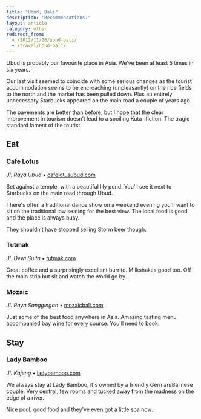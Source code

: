 ```yaml
---
title: "Ubud, Bali"
description: 'Recommendations.'
layout: article
category: other
redirect_from:
  - /2012/11/26/ubud-bali/
  - /travel/ubud-bali/
---
```


Ubud is probably our favourite place in Asia. We've been at least 5 times in six years.

Our last visit seemed to coincide with some serious changes as the tourist accommodation seems to be encroaching (unpleasantly) on the rice fields to the north and the market has been pulled down. Plus an entirely unnecessary Starbucks appeared on the main road a couple of years ago.

The pavements are better than before, but I hope that the clear improvement in tourism doesn’t lead to a spoiling Kuta-ifiction. The tragic standard lament of the tourist.

## Eat

### Cafe Lotus

_Jl. Raya Ubud_ • [cafelotusubud.com](http://cafelotusubud.com)

Set against a temple, with a beautiful lily pond. You'll see it next to Starbucks on the main road through Ubud.

There's often a traditional dance show on a weekend evening you'll want to sit on the traditional low seating for the best view. The local food is good and the place is always busy.

They shouldn’t have stopped selling [Storm beer](http://stormbeer.net) though.

### Tutmak

_Jl. Dewi Suita_ • [tutmak.com](http://tutmak.com)

Great coffee and a surprisingly excellent burrito. Milkshakes good too. Off the main strip but sit and watch the world go by.

### Mozaic

_Jl. Raya Sanggingan_ • [mozaicbali.com](http://mozaicbali.com)

Just some of the best food anywhere in Asia. Amazing tasting menu accompanied bay wine for every course. You'll need to book.

## Stay

### Lady Bamboo

_Jl. Kajeng_ • [ladybamboo.com](http://ladybamboo.com)

We always stay at Lady Bamboo, it's owned by a friendly German/Balinese couple. Very central, few rooms and tucked away from the madness on the edge of a river.

Nice pool, good food and they've even got a little spa now.
